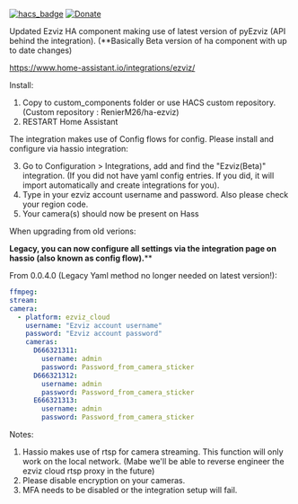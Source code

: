 [![hacs_badge](https://img.shields.io/badge/HACS-Default-orange.svg)](https://github.com/custom-components/hacs)
[![Donate](https://img.shields.io/badge/donate-Coffee-yellow.svg)](https://www.buymeacoffee.com/renierm)

Updated Ezviz HA component making use of latest version of pyEzviz (API behind the integration). (**Basically Beta version of ha component with up to date changes)

https://www.home-assistant.io/integrations/ezviz/

Install:

1) Copy to custom_components folder or use HACS custom repository. (Custom repository : RenierM26/ha-ezviz)
2) RESTART Home Assistant

The integration makes use of Config flows for config. Please install and configure via hassio integration:

3) Go to Configuration > Integrations, add and find the "Ezviz(Beta)" integration. (If you did not have yaml config entries. If you did, it will import automatically and create integrations for you).
4) Type in your ezviz account username and password. Also please check your region code.
5) Your camera(s) should now be present on Hass


When upgrading from old verions:

****Legacy, you can now configure all settings via the integration page on hassio (also known as config flow).******

From 0.0.4.0 (Legacy Yaml method no longer needed on latest version!):

```yaml
ffmpeg:
stream:
camera:
  - platform: ezviz_cloud
    username: "Ezviz account username"
    password: "Ezviz account password"
    cameras:
      D666321311:
        username: admin
        password: Password_from_camera_sticker
      D666321312:
        username: admin
        password: Password_from_camera_sticker
      E666321313:
        username: admin
        password: Password_from_camera_sticker

```





Notes:

1) Hassio makes use of rtsp for camera streaming. This function will only work on the local network. (Mabe we'll be able to reverse engineer the ezviz cloud rtsp proxy in the future)
2) Please disable encryption on your cameras.
3) MFA needs to be disabled or the integration setup will fail.
